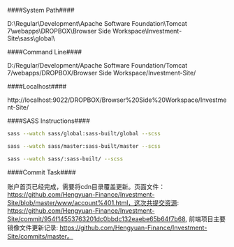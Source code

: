 ####System Path####

D:\Regular\Development\Apache Software Foundation\Tomcat 7\webapps\DROPBOX\Browser Side Workspace\Investment-Site\sass\global\

####Command Line####

D:/Regular/Development/Apache Software Foundation/Tomcat 7/webapps/DROPBOX/Browser Side Workspace/Investment-Site/

####Localhost####

http://localhost:9022/DROPBOX/Browser%20Side%20Workspace/Investment-Site/

####SASS Instructions####

```bash
sass --watch sass/global:sass-built/global --scss
```

```bash
sass --watch sass/master:sass-built/master --scss
```

```bash
sass --watch sass/:sass-built/ --scss
```

####Commit Task####

账户首页已经完成，需要将cdn目录覆盖更新。页面文件：https://github.com/Hengyuan-Finance/Investment-Site/blob/master/www/account%401.html，这次共提交资源: https://github.com/Hengyuan-Finance/Investment-Site/commit/954f14553763201dc0bbdc132eaebe65b64f7b68, 前端项目主要镜像文件更新记录: https://github.com/Hengyuan-Finance/Investment-Site/commits/master。
